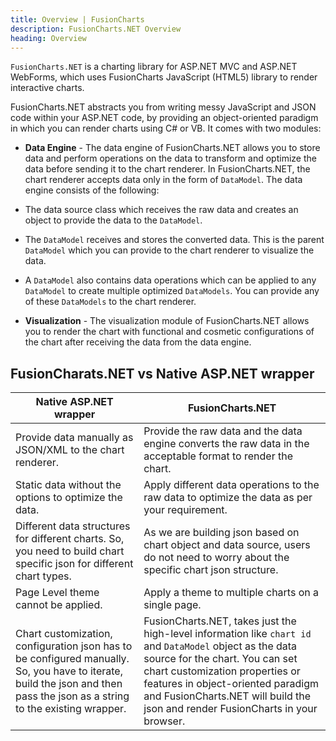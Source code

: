 ```yaml
---
title: Overview | FusionCharts
description: FusionCharts.NET Overview
heading: Overview
---
```


`FusionCharts.NET` is a charting library for ASP.NET MVC and ASP.NET WebForms, which uses FusionCharts JavaScript (HTML5) library to render interactive charts.

FusionCharts.NET abstracts you from writing messy JavaScript and JSON code within your ASP.NET code, by providing an object-oriented paradigm in which you can render charts using C# or VB. It comes with two modules: 

* **Data Engine** - The data engine of FusionCharts.NET allows you to store data and perform operations on the data to transform and optimize the data before sending it to the chart renderer. In FusionCharts.NET, the chart renderer accepts data only in the form of `DataModel`.  The data engine consists of the following:

* The data source class which receives the raw data and creates an object to provide the data to the `DataModel`. 

* The `DataModel` receives and stores the converted data. This is the parent `DataModel` which you can provide to the chart renderer to visualize the data. 

* A `DataModel` also contains data operations which can be applied to any `DataModel` to create multiple optimized `DataModels`. You can provide any of these `DataModels` to the chart renderer. 

* **Visualization** - The visualization module of FusionCharts.NET allows you to render the chart with functional and cosmetic configurations of the chart after receiving the data from the data engine. 

## FusionCharats.NET vs Native ASP.NET wrapper


Native ASP.NET wrapper|FusionCharts.NET|
-|-
Provide data manually as JSON/XML to the chart renderer. |Provide the raw data and the data engine converts the raw data in the acceptable format to render the chart.|
Static data without the options to optimize the data.|Apply different data operations to the raw data to optimize the data as per your requirement.|
Different data structures for different charts. So, you need to build chart specific json for different chart types.|As we are building json based on chart object and data source, users do not need to worry about the specific chart json structure.|
Page Level theme cannot be applied.|Apply a theme to multiple charts on a single page.|
Chart customization, configuration json has to be configured manually. So, you have to iterate, build the json and then pass the json as a string to the existing wrapper. |FusionCharts.NET, takes just the high-level information like `chart id` and `DataModel` object as the data source for the chart. You can set chart customization properties or features in object-oriented paradigm and FusionCharts.NET will build the json and render FusionCharts in your browser.|
